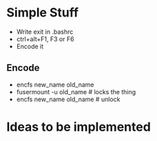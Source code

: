 # Simple Stuff
- Write exit in .bashrc
- ctrl+alt+F1, F3 or F6
- Encode it

## Encode
- encfs new_name old_name
- fusermount -u old_name # locks the thing
- encfs new_name old_name # unlock

# Ideas to be implemented

